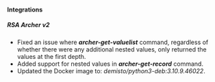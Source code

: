 
#### Integrations
##### RSA Archer v2
- Fixed an issue where ***archer-get-valuelist*** command, regardless of whether there were any additional nested values, only returned the values at the first depth.
- Added support for nested values in ***archer-get-record*** command.
- Updated the Docker image to: *demisto/python3-deb:3.10.9.46022*.

